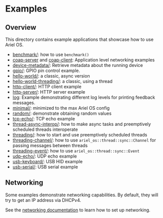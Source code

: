# Examples

## Overview

This directory contains example applications that showcase how to use Ariel OS.

- [benchmark/](./benchmark): how to use `benchmark()`
- [coap-server](./coap-server) and [coap-client](./coap-client): Application level networking examples
- [device-metadata/](./device-metadata): Retrieve metadata about the running device
- [gpio/](./gpio): GPIO pin control example.
- [hello-world/](./hello-world): a classic, async version
- [hello-world-threading/](./hello-world-threading): a classic, using a thread
- [http-client/](./http-client): HTTP client example
- [http-server/](./http-server): HTTP server example
- [log](./log): Example demonstrating different log levels for printing feedback messages.
- [minimal/](./minimal): minimized to the max Ariel OS config
- [random/](./random): demonstrate obtaining random values
- [tcp-echo/](./tcp-echo): TCP echo example
- [thread-async-interop/](./thread-async-interop): how to make async tasks and preemptively scheduled threads interoperate
- [threading/](./threading): how to start and use preemptively scheduled threads
- [threading-channel/](./threading-channel): how to use `ariel_os::thread::sync::Channel` for passing messages between threads
- [threading-event/](./threading-event): how to use `ariel_os::thread::sync::Event`
- [udp-echo/](./udp-echo): UDP echo example
- [usb-keyboard/](./usb-keyboard): USB HID example
- [usb-serial/](./usb-serial): USB serial example

## Networking

Some examples demonstrate networking capabilities. By default, they will try to
get an IP address via DHCPv4.

See the [networking documentation][book-networking] to learn how to set up networking.

[book-networking]: https://ariel-os.github.io/ariel-os/dev/docs/book/networking.html
